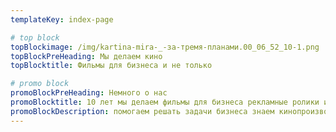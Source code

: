 ```yaml
---
templateKey: index-page

# top block
topBlockimage: /img/kartina-mira-_-за-тремя-планами.00_06_52_10-1.png
topBlockPreHeading: Мы делаем кино
topBlocktitle: Фильмы для бизнеса и не только

# promo block
promoBlockPreHeading: Немного о нас
promoBlocktitle: 10 лет мы делаем фильмы для бизнеса рекламные ролики игровое кино
promoBlockDescription: помогаем решать задачи бизнеса знаем кинопроизводство любим работать
---
```

